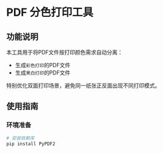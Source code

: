 # PDF 分色打印工具

## 功能说明

本工具用于将PDF文件按打印颜色需求自动分离：
- 生成`彩色打印`的PDF文件
- 生成`黑白打印`的PDF文件

特别优化双面打印场景，避免同一纸张正反面出现不同打印模式。

## 使用指南

### 环境准备
```bash
# 安装依赖库
pip install PyPDF2
